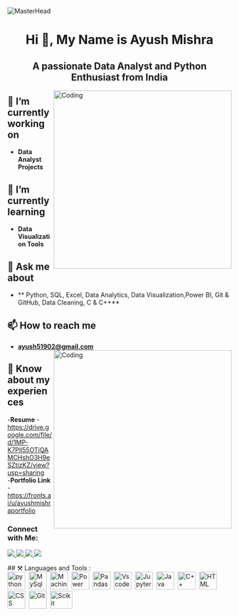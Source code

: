 ![MasterHead](https://static.wixstatic.com/media/6c3893_60b02f5779ab4a239a715f41ba6a007e~mv2_d_5000_1447_s_2.gif)
<h1 align="center">Hi 👋, My Name is Ayush Mishra</h1>
<h2 align="center">A passionate Data Analyst and Python Enthusiast from India</h3>

<img align="right" alt="Coding" width="400" src="https://cdn.dribbble.com/users/1162077/screenshots/3848914/programmer.gif"> </p>

## 🔭 I’m currently working on 
- **Data Analyst Projects**

## 🌱 I’m currently learning 
- **Data Visualization Tools**

## 💬 Ask me about 
- ** Python, SQL, Excel, Data Analytics, Data Visualization,Power BI, Git & GitHub, Data Cleaning, C 
& C++**

## 📫 How to reach me 
- **ayush51902@gmail.com**
<img align="right" alt="Coding" width="400" src="https://camo.githubusercontent.com/8bf6f6d78abc81fcf9c49f10649423e73ea44bc248e83aaae8759d401c829a84/68747470733a2f2f70687973696373677572756b756c2e66696c65732e776f726470726573732e636f6d2f323031392f30322f6368617261637465722d312e676966"> </p>
## 📄 Know about my experiences 
-**Resume** - https://drive.google.com/file/d/1MP-K7Pll55OTiQAMCHshO3H9eSZtizKZ/view?usp=sharing<br/>
-**Portfolio Link** - https://fronts.ai/u/ayushmishraportfolio

<h3 align="left">Connect with Me:</h3>
<p align="centre">
<a href="https://www.linkedin.com/in/ayush-mishra-94a31b233/">
  <img src="https://img.shields.io/badge/@ayush_mishra-3366CC?style=for-the-badge&logo=linkedin"/>
</a>
<a href="https://www.kaggle.com/ayushmishra2023">
  <img src="https://img.shields.io/badge/@ayush_mishra-3366CC?style=for-the-badge&logo=kaggle"/>
</a>
<a href="https://instagram.com/beingayushmishra27?igshid=OGQ5ZDc2ODk2ZA==">
  <img src="https://img.shields.io/badge/@ayush_mishra-3366CC?style=for-the-badge&logo=instagram"/>
</a>
<a href="https://www.hackerrank.com/profile/ayush51902">
  <img src="https://img.shields.io/badge/@ayush_mishra-3366CC?style=for-the-badge&logo=hackerrank"/>
</a>
</p>
## ⚒ Languages and Tools :
<div>
  <img src="https://tse2.mm.bing.net/th?id=OIP.fHAfQ7x-7gpvBgasADWhKAHaHa&pid=Api&P=0&h=180" title="Python" alt="python" width="40" height="40"/>&nbsp;
  <img src="https://tse4.mm.bing.net/th?id=OIP.urLHYMYPFxkcs6AC4Io9vwHaHa&pid=Api&P=0&h=180" title="Mysql" alt="MySql" width="40" height="40"/>&nbsp;
  <img src="https://tse4.mm.bing.net/th?id=OIP.D9-oNGwUhrQ2RgdY6vZGbAHaIR&pid=Api&P=0&w=300&h=300" title="Machine Learning" alt="Machine Learning" width="40" height="40"/>&nbsp;
  <img src="https://tse2.mm.bing.net/th?id=OIP.v4opYFR8gTmLeqmyIh5LVQAAAA&pid=Api&P=0&h=180" title="Power Bi" alt="Power Bi " width="40" height="40"/>&nbsp;
  <img src="https://tse4.mm.bing.net/th?id=OIP.MdDrSuyTuBMmNcWzl7LN0wHaFY&pid=Api&P=0&h=180" title="Pandas" alt="Pandas" width="40" height="40"/>&nbsp;
  <img src="https://tse2.mm.bing.net/th?id=OIP.AdRtQ2GDRaZ1tDSBJK1AOwHaHW&pid=Api&P=0&h=180"  title="Vscode" alt="Vs code" width="40" height="40"/>&nbsp;
  <img src="https://gitlab.com/uploads/-/system/project/avatar/30382958/jupyter.png" title="Jupyter" alt="Jupyter" width="40" height="40"/>&nbsp;
  <img src="https://tse1.mm.bing.net/th?id=OIP.xhsZwEX6EeJfvz941qFt_AHaHa&pid=Api&P=0&h=180" title="Java"  alt="Java" width="40" height="40"/>&nbsp;
  <img src="https://tse2.mm.bing.net/th?id=OIP.o-hANAo_F89nl5AF-2HLJAHaHa&pid=Api&P=0&h=180" title="C++" alt="C++" width="40" height="40"/>&nbsp;
  <img src="https://vectorified.com/images/html-css-icon-1.png" title="HTML" alt="HTML" width="40" height="40"/>&nbsp;
  <img src="https://cdn.iconscout.com/icon/free/png-512/css-118-569410.png" title="CSS" alt="CSS" width="40" height="40"/>&nbsp;
  <img src="https://tse3.mm.bing.net/th?id=OIP.Xa0BEkwl0Zx4qnY9lMbD7gHaHa&pid=Api&P=0&h=180" title="Git" alt="Git" width="40" height="40"/>&nbsp;
  <img src="https://tse1.mm.bing.net/th?id=OIP.lkqc68a6b7_TLALs5fmI6AHaD_&pid=Api&P=0&h=180" title="Scikit Learn" alt="Scikit Learn" width="50" height="40"/>&nbsp;
</div>

